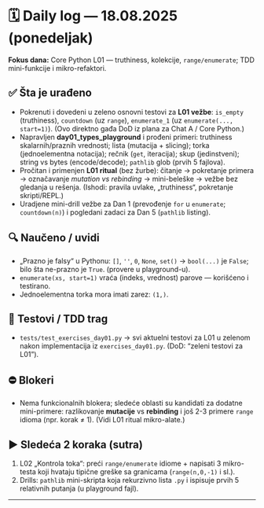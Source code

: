 # 🗓️ Daily log — 18.08.2025 (ponedeljak)

**Fokus dana:** Core Python L01 — truthiness, kolekcije, `range/enumerate`; TDD mini-funkcije i mikro-refaktori.

## ✅ Šta je urađeno

- Pokrenuti i dovedeni u zeleno osnovni testovi za **L01 vežbe**:
  `is_empty` (truthiness), `countdown` (uz `range`), `enumerate_1` (uz `enumerate(..., start=1)`).
  (Ovo direktno gađa DoD iz plana za Chat A / Core Python.)
- Napravljen **day01_types_playground** i prođeni primeri: truthiness skalarnih/praznih vrednosti; lista (mutacija + slicing); torka (jednoelementna notacija); rečnik (`get`, iteracija); skup (jedinstveni); string vs bytes (encode/decode); `pathlib` glob (prvih 5 fajlova).
- Pročitan i primenjen **L01 ritual** (bez žurbe): čitanje → pokretanje primera → označavanje _mutation vs rebinding_ → mini-beleške → vežbe bez gledanja u rešenja.
  (Ishodi: pravila uvlake, „truthiness“, pokretanje skripti/REPL.)
- Uradjene mini-drill vežbe za Dan 1 (prevođenje `for` u `enumerate`; `countdown(n)`) i pogledani zadaci za Dan 5 (`pathlib` listing).

## 🔍 Naučeno / uvidi

- „Prazno je falsy“ u Pythonu: `[]`, `''`, `0`, `None`, `set()` → `bool(...)` je `False`; bilo šta ne-prazno je `True`. (provere u playground-u).
- `enumerate(xs, start=1)` vraća (indeks, vrednost) parove — korišćeno i testirano.
- Jednoelementna torka mora imati zarez: `(1,)`.

## 🧪 Testovi / TDD trag

- `tests/test_exercises_day01.py` → svi aktuelni testovi za L01 u zelenom nakon implementacija iz `exercises_day01.py`. (DoD: “zeleni testovi za L01”).

## ⛔ Blokeri

- Nema funkcionalnih blokera; sledeće oblasti su kandidati za dodatne mini-primere: razlikovanje **mutacije** vs **rebinding** i još 2-3 primere `range` idioma (npr. korak ≠ 1). (Vidi L01 ritual mikro-alate.)

## ▶️ Sledeća 2 koraka (sutra)

1. L02 „Kontrola toka“: preći `range/enumerate` idiome + napisati 3 mikro-testa koji hvataju tipične greške sa granicama (`range(n,0,-1)` i sl.).
2. Drills: `pathlib` mini-skripta koja rekurzivno lista `.py` i ispisuje prvih 5 relativnih putanja (u playground fajl).

---
